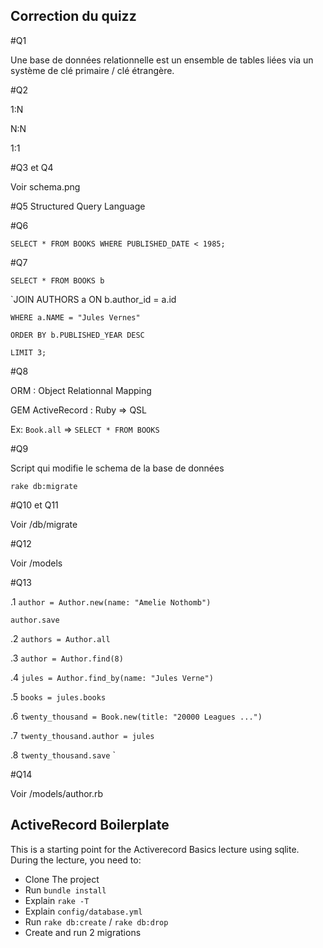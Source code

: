 ## Correction du quizz

#Q1

Une base de données relationnelle est un ensemble de tables liées via un système de clé primaire / clé étrangère.

#Q2

1:N

N:N

1:1

#Q3 et Q4 

Voir schema.png


#Q5
Structured Query Language

#Q6

`SELECT * FROM BOOKS WHERE PUBLISHED_DATE < 1985;`

#Q7

`SELECT * FROM BOOKS b`

`JOIN AUTHORS a ON b.author_id = a.id

`WHERE a.NAME = "Jules Vernes"`

`ORDER BY b.PUBLISHED_YEAR DESC`

`LIMIT 3;`

#Q8

ORM : Object Relationnal Mapping

GEM ActiveRecord : Ruby => QSL

Ex: `Book.all` => `SELECT * FROM BOOKS`

#Q9

Script qui modifie le schema de la base de données

`rake db:migrate`

#Q10 et Q11

Voir /db/migrate

#Q12

Voir /models

#Q13

.1
`author = Author.new(name: "Amelie Nothomb")`

`author.save`

.2
`authors = Author.all`

.3
`author = Author.find(8)`

.4
`jules = Author.find_by(name: "Jules Verne")`

.5
`books = jules.books`

.6
`twenty_thousand = Book.new(title: "20000 Leagues ...")`

.7
`twenty_thousand.author = jules`

.8
`twenty_thousand.save`
`

#Q14

Voir /models/author.rb

## ActiveRecord Boilerplate

This is a starting point for the Activerecord Basics lecture using sqlite. During the lecture, you need to:

- Clone The project
- Run `bundle install`
- Explain `rake -T`
- Explain `config/database.yml`
- Run `rake db:create` / `rake db:drop`
- Create and run 2 migrations
